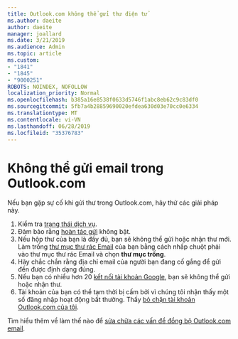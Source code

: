 ```yaml
---
title: Outlook.com không thể gửi thư điện tử
ms.author: daeite
author: daeite
manager: joallard
ms.date: 3/21/2019
ms.audience: Admin
ms.topic: article
ms.custom:
- "1841"
- "1845"
- "9000251"
ROBOTS: NOINDEX, NOFOLLOW
localization_priority: Normal
ms.openlocfilehash: b385a16e8538f0633d5746f1abc8eb62c9c83df0
ms.sourcegitcommit: 5fb7a4b28859690020efdea630d03e70cc0e6334
ms.translationtype: MT
ms.contentlocale: vi-VN
ms.lasthandoff: 06/28/2019
ms.locfileid: "35376783"
---
```

# <a name="cant-send-email-in-outlookcom"></a>Không thể gửi email trong Outlook.com

Nếu bạn gặp sự cố khi gửi thư trong Outlook.com, hãy thử các giải pháp này.

1. Kiểm tra [trạng thái dịch vụ](https://go.microsoft.com/fwlink/p/?linkid=837482).
1. Đảm bảo rằng [hoàn tác gửi](https://outlook.live.com/mail/options/mail/messageContent/undoSend) không bật.
1. Nếu hộp thư của bạn là đầy đủ, bạn sẽ không thể gửi hoặc nhận thư mới. Làm trống [thư mục thư rác Email](https://outlook.live.com/mail/junkemail) của bạn bằng cách nhấp chuột phải vào thư mục thư rác Email và chọn **thư mục trống**.
1. Hãy chắc chắn rằng địa chỉ email của người bạn đang cố gắng để gửi đến được định dạng đúng.
1. Nếu bạn có nhiều hơn 20 [kết nối tài khoản Google](https://outlook.live.com/mail/options/mail/accounts/connected), bạn sẽ không thể gửi hoặc nhận thư.
1. Tài khoản của bạn có thể tạm thời bị cấm bởi vì chúng tôi nhận thấy một số đăng nhập hoạt động bất thường. Thấy [bỏ chặn tài khoản Outlook.com của tôi](https://support.office.com/article/f4ad2701-d166-4d8b-8a6a-9af2a1f8a4c4).

Tìm hiểu thêm về làm thế nào để [sửa chữa các vấn đề đồng bộ Outlook.com email](https://support.office.com/article/d39e3341-8d79-4bf1-b3c7-ded602233642).